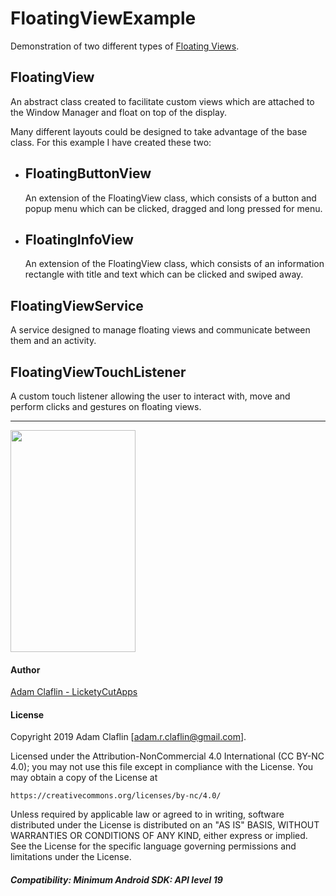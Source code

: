 # FloatingViewExample
 Demonstration of two different types of [Floating Views](app/src/main/java/com/licketycut/floatingviewexample/FloatingView.java).

## FloatingView
 An abstract class created to facilitate custom views which are attached to the Window Manager and float on top of the display.

 Many different layouts could be designed to take advantage of the base class. For this example I have created these two:
 
* ## FloatingButtonView
   An extension of the FloatingView class, which consists of a button and popup menu which can be clicked, dragged and long pressed for menu.

* ## FloatingInfoView
   An extension of the FloatingView class, which consists of an information rectangle with title and text which can be clicked and swiped away.
 
## FloatingViewService
 A service designed to manage floating views and communicate between them and an activity.

## FloatingViewTouchListener
 A custom touch listener allowing the user to interact with, move and perform clicks and gestures on floating views.


---

[<img src="https://j.gifs.com/zvXgo5.gif" width="200" height="355">](https://youtu.be/pR_YjVAI_mU)

#### Author
[Adam Claflin - LicketyCutApps](https://github.com/LicketyCutApps)

#### License
 Copyright 2019 Adam Claflin [adam.r.claflin@gmail.com].

 Licensed under the Attribution-NonCommercial 4.0 International (CC BY-NC 4.0);
 you may not use this file except in compliance with the License.
 You may obtain a copy of the License at

	https://creativecommons.org/licenses/by-nc/4.0/

 Unless required by applicable law or agreed to in writing, software
 distributed under the License is distributed on an "AS IS" BASIS,
 WITHOUT WARRANTIES OR CONDITIONS OF ANY KIND, either express or implied.
 See the License for the specific language governing permissions and
 limitations under the License.

 ##### Compatibility: Minimum Android SDK: API level 19
